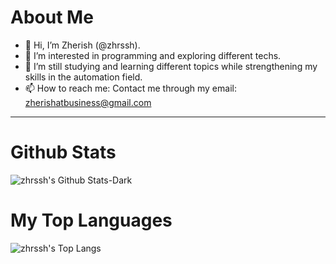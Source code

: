 # About Me
- 👋 Hi, I’m Zherish (@zhrssh).
- 👀 I’m interested in programming and exploring different techs.
- 🌱 I’m still studying and learning different topics while strengthening my skills in the automation field.
- 📫 How to reach me: Contact me through my email: zherishatbusiness@gmail.com
---
# Github Stats
![zhrssh's Github Stats-Dark](https://github-readme-stats.vercel.app/api?username=zhrssh\&show_icons=true\&text_color=1e1e1e\&title_color=3986ee\&border_color=1e1e1e\&rank_icon=github)

# My Top Languages
![zhrssh's Top Langs](https://github-readme-stats.vercel.app/api/top-langs/?username=zhrssh\&theme=light)

<!---
zhrssh/zhrssh is a ✨ special ✨ repository because its `README.md` (this file) appears on your GitHub profile.
You can click the Preview link to take a look at your changes.
--->
